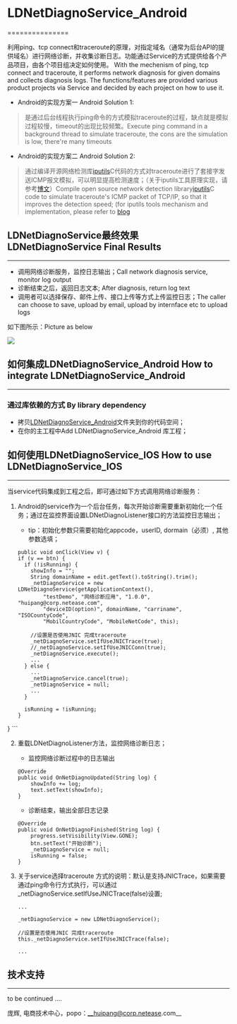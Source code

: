 # LDNetDiagnoService_Android
===============

利用ping、tcp connect和traceroute的原理，对指定域名（通常为后台API的提供域名）进行网络诊断，并收集诊断日志。功能通过Service的方式提供给各个产品项目，由各个项目组决定如何使用。
With the mechenism of ping, tcp connect and traceroute, it performs network diagnosis for given domains and collects diagnosis logs. The functions/features are provided various product projects via Service and decided by each project on how to use it.


* Android的实现方案一 Android Solution 1: 
> 是通过后台线程执行ping命令的方式模拟traceroute的过程，缺点就是模拟过程较慢，timeout的出现比较频繁。Execute ping command in a background thread to simulate traceroute, the cons are the simulation is low, there're many timeouts


 
* Android的实现方案二 Android Solution 2: 
>通过编译开源网络检测库[iputils](http://www.linuxfoundation.org/collaborate/workgroups/networking/iputils)C代码的方式对traceroute进行了套接字发送ICMP报文模拟，可以明显提高检测速度；（关于iputils工具原理实现，请参考[博文](http://blog.csdn.net/fsdev/article/category/1212445)）Compile open source network detection library[iputils](http://www.linuxfoundation.org/collaborate/workgroups/networking/iputils)C code to simulate traceroute's ICMP packet of TCP/IP, so that it improves the detection speed; (for iputils tools mechanism and implementation, please refer to [blog](http://blog.csdn.net/fsdev/article/category/1212445)




## LDNetDiagnoService最终效果 LDNetDiagnoService Final Results
-------------------

* 调用网络诊断服务，监控日志输出；Call network diagnosis service, monitor log output
* 诊断结束之后，返回日志文本; After diagnosis, return log text
* 调用者可以选择保存、邮件上传、接口上传等方式上传监控日志；The caller can choose to save, upload by email, upload by internface etc to upload logs

如下图所示：Picture as below

![](LDNetDiagnoServiceDemo_Android/netdiagnosis_android.png)



## 如何集成LDNetDiagnoService_Android How to integrate LDNetDiagnoService_Android
-------------------

### 通过库依赖的方式 By library dependency

* 拷贝[LDNetDiagnoService_Android](LDNetDiagnoService_Android)文件夹到你的代码空间；
* 在你的主工程中Add LDNetDiagnoService_Android 库工程；


## 如何使用LDNetDiagnoService_IOS How to use LDNetDiagnoService_IOS
---------------------------------
当service代码集成到工程之后，即可通过如下方式调用网络诊断服务：

1. Android的service作为一个后台任务，每次开始诊断需要重新初始化一个任务；通过在监控界面设置LDNetDiagnoListener接口的方法监控日志输出；

	* tip：初始化参数只需要初始化appcode，userID, dormain（必须）, 其他参数选填；

	```
	public void onClick(View v) {
    if (v == btn) {
      if (!isRunning) {
        showInfo = "";
        String domainName = edit.getText().toString().trim();
        _netDiagnoService = new LDNetDiagnoService(getApplicationContext(),
            "testDemo", "网络诊断应用", "1.0.0", "huipang@corp.netease.com",
            "deviceID(option)", domainName, "carriname", "ISOCountyCode",
            "MobilCountryCode", "MobileNetCode", this);

        //设置是否使用JNIC 完成traceroute
        _netDiagnoService.setIfUseJNICTrace(true);
		//_netDiagnoService.setIfUseJNICConn(true);
        _netDiagnoService.execute();
        ...
      } else {
      	...
        _netDiagnoService.cancel(true);
        _netDiagnoService = null;
        ...
      }

      isRunning = !isRunning;
    }
  }
	```


2. 重载LDNetDiagnoListener方法，监控网络诊断日志；

	* 监控网络诊断过程中的日志输出
	
	```
	@Override
	public void OnNetDiagnoUpdated(String log) {
		showInfo += log;
		text.setText(showInfo);
	}	
	```

	* 诊断结束，输出全部日志记录

	```
	@Override
	public void OnNetDiagnoFinished(String log) {
		progress.setVisibility(View.GONE);
		btn.setText("开始诊断");
		_netDiagnoService = null;
		isRunning = false;
	} 
	```



3. 关于service选择traceroute 方式的说明：默认是支持JNICTrace，如果需要通过ping命令行方式执行，可以通过_netDiagnoService.setIfUseJNICTrace(false)设置;
	
	```
	...
		
	_netDiagnoService = new LDNetDiagnoService();
	
	//设置是否使用JNIC 完成traceroute
	this._netDiagnoService.setIfUseJNICTrace(false);
	
	...
	```

## 技术支持
-------------------


>
to be continued ....



庞辉, 电商技术中心，popo：__huipang@corp.netease.com__
